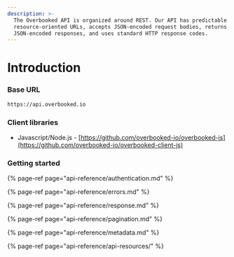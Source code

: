 ```yaml
---
description: >-
  The Overbooked API is organized around REST. Our API has predictable
  resource-oriented URLs, accepts JSON-encoded request bodies, returns
  JSON-encoded responses, and uses standard HTTP response codes.
---
```


# Introduction

### Base URL

```scheme
https://api.overbooked.io
```

### Client libraries

* Javascript/Node.js - [https://github.com/overbooked-io/overbooked-js](https://github.com/overbooked-io/overbooked-client-js)

### Getting started

{% page-ref page="api-reference/authentication.md" %}

{% page-ref page="api-reference/errors.md" %}

{% page-ref page="api-reference/response.md" %}

{% page-ref page="api-reference/pagination.md" %}

{% page-ref page="api-reference/metadata.md" %}

{% page-ref page="api-reference/api-resources/" %}



